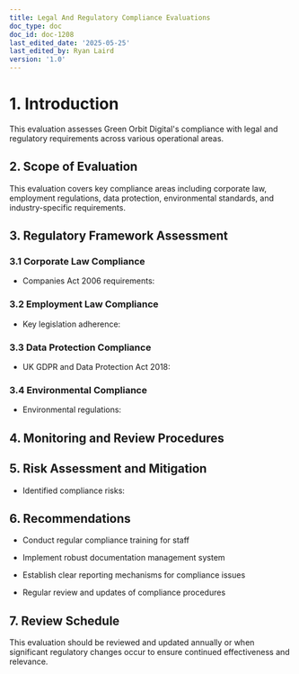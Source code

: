 ```yaml
---
title: Legal And Regulatory Compliance Evaluations
doc_type: doc
doc_id: doc-1208
last_edited_date: '2025-05-25'
last_edited_by: Ryan Laird
version: '1.0'
---
```


# 1. Introduction

This evaluation assesses Green Orbit Digital's compliance with legal and regulatory requirements across various operational areas.

## 2. Scope of Evaluation

This evaluation covers key compliance areas including corporate law, employment regulations, data protection, environmental standards, and industry-specific requirements.

## 3. Regulatory Framework Assessment

### 3.1 Corporate Law Compliance

- Companies Act 2006 requirements:

### 3.2 Employment Law Compliance

- Key legislation adherence:

### 3.3 Data Protection Compliance

- UK GDPR and Data Protection Act 2018:

### 3.4 Environmental Compliance

- Environmental regulations:

## 4. Monitoring and Review Procedures

<!-- Unsupported block type: table -->

## 5. Risk Assessment and Mitigation

- Identified compliance risks:

## 6. Recommendations

- Conduct regular compliance training for staff

- Implement robust documentation management system

- Establish clear reporting mechanisms for compliance issues

- Regular review and updates of compliance procedures

## 7. Review Schedule

This evaluation should be reviewed and updated annually or when significant regulatory changes occur to ensure continued effectiveness and relevance.
